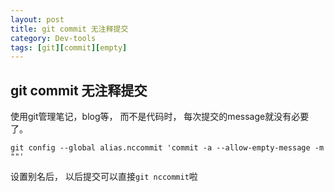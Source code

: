 ```yaml
---
layout: post
title: git commit 无注释提交
category: Dev-tools
tags: [git][commit][empty]
---
```

## git commit 无注释提交
使用git管理笔记，blog等， 而不是代码时， 每次提交的message就没有必要了。

```shell
git config --global alias.nccommit 'commit -a --allow-empty-message -m ""'
```

设置别名后， 以后提交可以直接`git nccommit`啦
